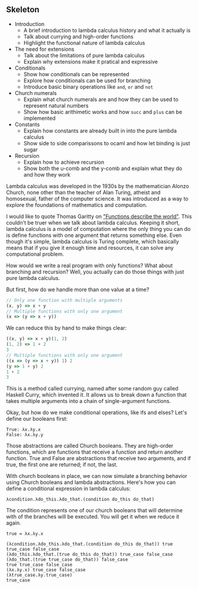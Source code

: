 Skeleton
---

- Introduction
    - A brief introduction to lambda calculus history and what it actually is
    - Talk about currying and high-order functions
    - Highlight the functional nature of lambda calculus
- The need for extensions
    - Talk about the limitations of pure lambda calculus
    - Explain why extensions make it pratical and expressive
- Conditionals
    - Show how conditionals can be represented
    - Explore how conditionals can be used for branching
    - Introduce basic binary operations like `and`, `or` and `not`
- Church numerals
    - Explain what church numerals are and how they can be used to represent natural numbers
    - Show how basic arithimetic works and how `succ` and `plus` can be implemented
- Constants
    - Explain how constants are already built in into the pure lambda calculus
    - Show side to side comparissons to ocaml and how let binding is just sugar
- Recursion
    - Explain how to achieve recursion
    - Show both the u-comb and the y-comb and explain what they do and how they work

<!-- talk about by who, when and why it were created. -->
Lambda calculus was developed in the 1930s by the mathematician Alonzo Church, none other than the teacher of Alan Turing, atheist and homosexual, father of the computer science. It was introduced as a way to explore the foundations of mathematics and computation.

I would like to quote Thomas Garitty on ["Functions describe the world"](https://www.youtube.com/watch?v=PAZTIAfaNr8). This couldn't be truer when we talk about lambda calculus. Keeping it short, lambda calculus is a model of computation where the only thing you can do is define functions with one argument that returns something else. Even though it's simple, lambda calculus is Turing complete, which basically means that if you give it enough time and resources, it can solve any computational problem.

How would we write a real program with only functions? What about branching and recursion? Well, you actually can do those things with just pure lambda calculus. 

But first, how do we handle more than one value at a time?

```javascript
// Only one function with multiple arguments
(x, y) => x + y
// Multiple functions with only one argument
(x => (y => x + y))
```
We can reduce this by hand to make things clear:

```javascript
((x, y) => x + y)(1, 2)
(1, 2) => 1 + 2
3
// Multiple functions with only one argument
((x => (y => x + y)) 1) 2
(y => 1 + y) 2
1 + 2
3
```

This is a method called currying, named after some random guy called Haskell Curry, which invented it. It allows us to break down a function that takes multiple arguments into a chain of 
single-argument functions.

Okay, but how do we make conditional operations, like ifs and elses? 
Let's define our booleans first:

```
True: λx.λy.x
False: λx.λy.y
```

Those abstractions are called Church booleans. They are high-order functions, which are functions that receive a function and return another function. 
True and False are abstractions that receive two arguments, and if true, the first one are returned; if not, the last.

With church booleans in place, we can now simulate a branching behavior using Church booleans and lambda abstractions. Here's how you can define a conditional expression in lambda calculus:

```
λcondition.λdo_this.λdo_that.(condition do_this do_that)
```

The condition represents one of our church booleans that will determine with of the branches will be executed. You will get it when we reduce it again.

```
true = λx.λy.x

(λcondition.λdo_this.λdo_that.(condition do_this do_that)) true true_case false_case
(λdo_this.λdo_that.(true do_this do_that)) true_case false_case
(λdo_that.(true true_case do_that)) false_case
true true_case false_case
(λx.λy.x) true_case false_case
(λtrue_case.λy.true_case)
true_case
``````


